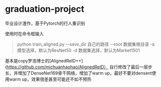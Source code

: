 # graduation-project
毕业设计渣作，基于Pytorch的行人重识别

使用时在命令框输入
> python train_aligned.py --save_dir 自己的路径 --root 数据集根目录 -a 模型选择，默认为ResNet50 -d 数据集选择，默认为Market1501

基本是copy罗浩博士的[AlignedReID++](https://github.com/michuanhaohao/AlignedReID）
自行修改了最后一层步长，并增加了DenseNet169骨干网络，增加了warm up，最好不要对densent使用warm up，效果很差甚至可能还不如不预热
